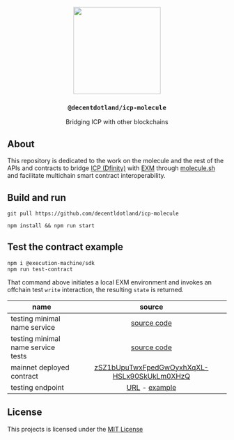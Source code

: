 <p align="center">
  <a href="https://decent.land">
    <img src="https://raw.githubusercontent.com/decentldotland/ark-protocol/main/img/new-logo.png" height="200">
  </a>
  <h3 align="center"><code>@decentdotland/icp-molecule</code></h3>
  <p align="center">Bridging ICP with other blockchains</p>
</p>

## About
This repository is dedicated to the work on the molecule and the rest of the APIs and contracts to bridge [ICP (Dfinity)](https://dfinity.org/) with [EXM](https://exm.dev) through [molecule.sh](http://molecule.sh) and facilitate multichain smart contract interoperability.

## Build and run

```console
git pull https://github.com/decentldotland/icp-molecule

npm install && npm run start
```

## Test the contract example

```console
npm i @execution-machine/sdk
npm run test-contract
```

That command above initiates a local EXM environment and invokes an offchain test `write` interaction, the resulting `state` is returned.

| name  | source |
| ------------- |:-------------:|
| testing minimal name service      | [source code](./contract/ns.js)   |
| testing minimal name service tests      | [source code](./contract/ns.tests.js)    |
| mainnet deployed contract      |   [zSZ1bUpuTwxFpedGwOyxhXqXL-HSLx90SkUkLm0XHzQ](https://api.exm.dev/read/zSZ1bUpuTwxFpedGwOyxhXqXL-HSLx90SkUkLm0XHzQ)   |
| testing endpoint | [URL](https://icp-molecule-dedicated.herokuapp.com/) - [example](https://icp-molecule-dedicated.herokuapp.com/icp-auth/NCwxNTYsMTM3LDMwLDQ0LDk2LDIyNSwxNDgsMTg3LDIzMSwzNiw4OSwyNDUsMTc2LDE0Myw3NiwyMTYsODQsMTAyLDEyNywxNjIsMTcwLDYyLDE0Niw4Myw1OCwyNDksMjIxLDE0Nyw3Nyw5OCwyMzUsOTAsMTQzLDIyNCwxMzYsODIsMTYyLDE5NCwxNTQsMjI3LDE1MCwxMDMsMTIwLDgwLDIxNiwyNTQsMjEwLDIyMCwyLDE1MywyMSwzMSwxMywyNDIsODMsMTAyLDE0OCw5LDIyOSwyNTMsMjAwLDIzNSwxMTcsNDM=/aGVsbG8gd29ybGQ=/ODcsMTQyLDI0MCwyMCwxNjcsNDUsNTgsMzQsMTU2LDE3OCwyMjIsMjEzLDE2MCwxMzgsMjQ1LDE5MSwyNSw3Niw0OCwxMzEsMTQyLDEwMCwzOCwxNjYsNTIsMjQ1LDExNCw5LDIyNyw5OCwxMzEsMTMxLDg1LDUyLDE2NCwxMTAsNDcsNjUsMTkzLDE4MCwyMzksMjA4LDE1MywxODUsNjcsMTE5LDE3OSw2OSwxMzcsMTAwLDIxOSwxMDEsMjIsMTIwLDExNiwxNzYsMTUxLDMyLDE3NCwyNTAsODgsNzQsMjIwLDIyMw==) |


## License
This projects is licensed under the [MIT License](./LICENSE)
